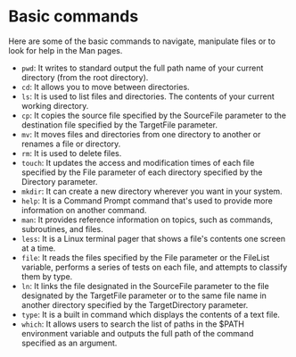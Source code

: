 # Basic commands

Here are some of the basic commands to navigate, manipulate files or to look for help in the Man pages.

- `pwd`: It writes to standard output the full path name of your current directory (from the root directory).
- `cd`: It allows you to move between directories.
- `ls`:  It is used to list files and directories. The contents of your current working directory.
- `cp`: It copies the source file specified by the SourceFile parameter to the destination file specified by the TargetFile parameter.
- `mv`:  It moves files and directories from one directory to another or renames a file or directory.
- `rm`: It  is used to delete files.
- `touch`: It updates the access and modification times of each file specified by the File parameter of each directory specified by the Directory parameter.
- `mkdir`: It can create a new directory wherever you want in your system.
- `help`: It is a Command Prompt command that's used to provide more information on another command.
- `man`: It provides reference information on topics, such as commands, subroutines, and files.
- `less`: It is a Linux terminal pager that shows a file's contents one screen at a time.
- `file`: It reads the files specified by the File parameter or the FileList variable, performs a series of tests on each file, and attempts to classify them by type.
- `ln`: It links the file designated in the SourceFile parameter to the file designated by the TargetFile parameter or to the same file name in another directory specified by the TargetDirectory parameter.
- `type`: It is a built in command which displays the contents of a text file.
- `which`: It allows users to search the list of paths in the $PATH environment variable and outputs the full path of the command specified as an argument.

